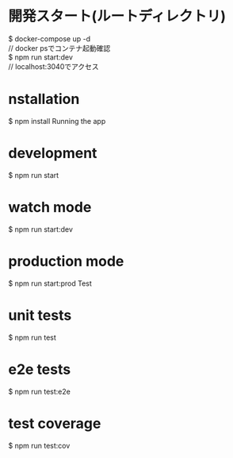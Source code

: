 # 開発スタート(ルートディレクトリ)
$ docker-compose up -d  
// docker psでコンテナ起動確認  
$ npm run start:dev   
// localhost:3040でアクセス  


# nstallation
$ npm install
Running the app
# development
$ npm run start

# watch mode
$ npm run start:dev

# production mode
$ npm run start:prod
Test
# unit tests
$ npm run test

# e2e tests
$ npm run test:e2e

# test coverage
$ npm run test:cov
